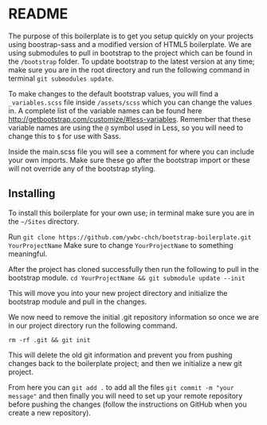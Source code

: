 # README

The purpose of this boilerplate is to get you setup quickly on your projects using boostrap-sass and a modified version of HTML5 boilerplate.
We are using submodules to pull in bootstrap to the project which can be found in the `/bootstrap` folder.
To update bootstrap to the latest version at any time; make sure you are in the root directory and run the following command in terminal `git submodules update`.

To make changes to the default bootstrap values, you will find a `_variables.scss` file inside `/assets/scss` which you can change the values in. A complete list of the variable names can be found here http://getbootstrap.com/customize/#less-variables. Remember that these variable names are using the `@` symbol used in Less, so you will need to change this to `$` for use with Sass.

Inside the main.scss file you will see a comment for where you can include your own imports. Make sure these go after the bootstrap import or these will not override any of the bootstrap styling.

## Installing

To install this boilerplate for your own use; in terminal make sure you are in the `~/Sites` directory.

Run `git clone https://github.com/ywbc-chch/bootstrap-boilerplate.git YourProjectName`
Make sure to change `YourProjectName` to something meaningful.

After the project has cloned successfully then run the following to pull in the bootstrap module.
`cd YourProjectName && git submodule update --init`

This will move you into your new project directory and initialize the bootstrap module and pull in the changes.

We now need to remove the initial .git repository information so once we are in our project directory run the following command.

`rm -rf .git && git init`

This will delete the old git information and prevent you from pushing changes back to the boilerplate project; and then we initialize a new git project.

From here you can `git add .` to add all the files `git commit -m "your message"` and then finally you will need to set up your remote repository before pushing the changes (follow the instructions on GitHub when you create a new repository). 